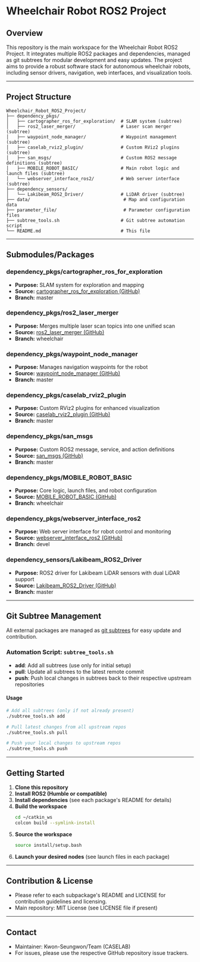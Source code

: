 # Wheelchair Robot ROS2 Project

## Overview

This repository is the main workspace for the Wheelchair Robot ROS2 Project. It integrates multiple ROS2 packages and dependencies, managed as git subtrees for modular development and easy updates. The project aims to provide a robust software stack for autonomous wheelchair robots, including sensor drivers, navigation, web interfaces, and visualization tools.

---

## Project Structure

```
Wheelchair_Robot_ROS2_Project/
├── dependency_pkgs/
│   ├── cartographer_ros_for_exploration/  # SLAM system (subtree)
│   ├── ros2_laser_merger/                 # Laser scan merger (subtree)
│   ├── waypoint_node_manager/             # Waypoint management (subtree)
│   ├── caselab_rviz2_plugin/              # Custom RViz2 plugins (subtree)
│   ├── san_msgs/                          # Custom ROS2 message definitions (subtree)
│   ├── MOBILE_ROBOT_BASIC/                # Main robot logic and launch files (subtree)
│   └── webserver_interface_ros2/          # Web server interface (subtree)
├── dependency_sensors/
│   └── Lakibeam_ROS2_Driver/              # LiDAR driver (subtree)
├── data/                                   # Map and configuration data
├── parameter_file/                         # Parameter configuration files
├── subtree_tools.sh                       # Git subtree automation script
└── README.md                              # This file
```

---

## Submodules/Packages

### dependency_pkgs/cartographer_ros_for_exploration
- **Purpose:** SLAM system for exploration and mapping
- **Source:** [cartographer_ros_for_exploration (GitHub)](https://github.com/Kwon-SeungWon/cartographer_ros_for_exploration.git)
- **Branch:** master

### dependency_pkgs/ros2_laser_merger
- **Purpose:** Merges multiple laser scan topics into one unified scan
- **Source:** [ros2_laser_merger (GitHub)](https://github.com/Kwon-SeungWon/ros2_laser_merger.git)
- **Branch:** wheelchair

### dependency_pkgs/waypoint_node_manager
- **Purpose:** Manages navigation waypoints for the robot
- **Source:** [waypoint_node_manager (GitHub)](https://github.com/Kwon-SeungWon/waypoint_node_manager.git)
- **Branch:** master

### dependency_pkgs/caselab_rviz2_plugin
- **Purpose:** Custom RViz2 plugins for enhanced visualization
- **Source:** [caselab_rviz2_plugin (GitHub)](https://github.com/cnr-lab/caselab_rviz2_plugin.git)
- **Branch:** master

### dependency_pkgs/san_msgs
- **Purpose:** Custom ROS2 message, service, and action definitions
- **Source:** [san_msgs (GitHub)](https://github.com/Kwon-SeungWon/san_msgs.git)
- **Branch:** master

### dependency_pkgs/MOBILE_ROBOT_BASIC
- **Purpose:** Core logic, launch files, and robot configuration
- **Source:** [MOBILE_ROBOT_BASIC (GitHub)](https://github.com/raisewise0211/MOBILE_ROBOT_BASIC.git)
- **Branch:** wheelchair

### dependency_pkgs/webserver_interface_ros2
- **Purpose:** Web server interface for robot control and monitoring
- **Source:** [webserver_interface_ros2 (GitHub)](https://github.com/cnr-lab/webserver_interface_ros2.git)
- **Branch:** devel

### dependency_sensors/Lakibeam_ROS2_Driver
- **Purpose:** ROS2 driver for Lakibeam LiDAR sensors with dual LiDAR support
- **Source:** [Lakibeam_ROS2_Driver (GitHub)](https://github.com/Kwon-SeungWon/Lakibeam_ROS2_Driver.git)
- **Branch:** master

---

## Git Subtree Management

All external packages are managed as [git subtrees](https://www.atlassian.com/git/tutorials/git-subtree) for easy update and contribution.

### Automation Script: `subtree_tools.sh`

- **add**: Add all subtrees (use only for initial setup)
- **pull**: Update all subtrees to the latest remote commit
- **push**: Push local changes in subtrees back to their respective upstream repositories

#### Usage
```bash
# Add all subtrees (only if not already present)
./subtree_tools.sh add

# Pull latest changes from all upstream repos
./subtree_tools.sh pull

# Push your local changes to upstream repos
./subtree_tools.sh push
```

---

## Getting Started

1. **Clone this repository**
2. **Install ROS2 (Humble or compatible)**
3. **Install dependencies** (see each package's README for details)
4. **Build the workspace**
   ```bash
   cd ~/catkin_ws
   colcon build --symlink-install
   ```
5. **Source the workspace**
   ```bash
   source install/setup.bash
   ```
6. **Launch your desired nodes** (see launch files in each package)

---

## Contribution & License
- Please refer to each subpackage's README and LICENSE for contribution guidelines and licensing.
- Main repository: MIT License (see LICENSE file if present)

---

## Contact
- Maintainer: Kwon-Seungwon/Team (CASELAB)
- For issues, please use the respective GitHub repository issue trackers. 
